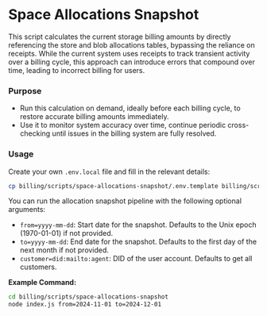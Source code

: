 # Space Allocations Snapshot

This script calculates the current storage billing amounts by directly referencing the store and blob allocations tables, bypassing the reliance on receipts. While the current system uses receipts to track transient activity over a billing cycle, this approach can introduce errors that compound over time, leading to incorrect billing for users.

### Purpose

- Run this calculation on demand, ideally before each billing cycle, to restore accurate billing amounts immediately.
- Use it to monitor system accuracy over time, continue periodic cross-checking until issues in the billing system are fully resolved.

### Usage

Create your own `.env.local` file and fill in the relevant details:

```sh
cp billing/scripts/space-allocations-snapshot/.env.template billing/scripts/space-allocations-snapshot/.env.local
```

You can run the allocation snapshot pipeline with the following optional arguments:

- `from=yyyy-mm-dd`: Start date for the snapshot. Defaults to the Unix epoch (1970-01-01) if not provided.
- `to=yyyy-mm-dd`: End date for the snapshot. Defaults to the first day of the next month if not provided.
- `customer=did:mailto:agent`: DID of the user account. Defaults to get all customers.

**Example Command:**

```sh
cd billing/scripts/space-allocations-snapshot
node index.js from=2024-11-01 to=2024-12-01
```
